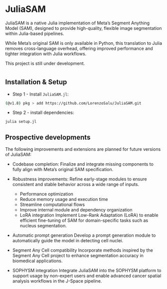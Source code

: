 # JuliaSAM
JuliaSAM is a native Julia implementation of Meta’s Segment Anything Model (SAM), designed to provide high-quality, flexible image segmentation within Julia-based pipelines.

While Meta’s original SAM is only available in Python, this translation to Julia removes cross-language overhead, offering improved performance and tighter integration with Julia workflows.

This project is still under development.
# 


## Installation & Setup
- Step 1 - Install `JuliaSAM.jl`:
```bash
(@v1.8) pkg > add https://github.com/LorenzoSalu/JuliaSAM.git
```
- Step 2 - install dependencies:
```bash
julia setup.jl
```

## Prospective developments
The following improvements and extensions are planned for future versions of JuliaSAM:
	
- Codebase completion: 
Finalize and integrate missing components to fully align with Meta’s original SAM specification.

- Robustness improvements:
Refine early-stage modules to ensure consistent and stable behavior across a wide range of inputs.
	- Performance optimization
	- Reduce memory usage and execution time
	- Streamline computational flows
	- Improve internal module and dependency organization
	- LoRA integration
Implement Low-Rank Adaptation (LoRA) to enable efficient fine-tuning of SAM for domain-specific tasks such as nucleus segmentation.

- Automatic prompt generation
Develop a prompt generation module to automatically guide the model in detecting cell nuclei.

- Segment Any Cell compatibility
Incorporate methods inspired by the Segment Any Cell project to enhance segmentation accuracy in biomedical applications.

- SOPHYSM integration
Integrate JuliaSAM into the SOPHYSM platform to support usage by non-expert users and enable advanced cancer spatial analysis workflows in the J-Space pipeline.
